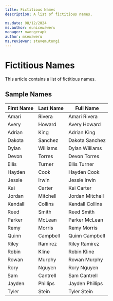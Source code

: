 ```yaml
---
title: Fictitious Names
description: A list of fictitious names.

ms.date: 08/12/2024
ms.author: eunicewaweru
manager: mwongerapk
author: msewaweru
ms.reviewer: stevemutungi
---
```


# Fictitious Names

This article contains a list of fictitious names.

## Sample Names

| First Name | Last Name | Full Name       |
|------------|-----------|-----------------|
| Amari      | Rivera    | Amari Rivera    |
| Avery      | Howard    | Avery Howard    |
| Adrian     | King      | Adrian King     |
| Dakota     | Sanchez   | Dakota Sanchez  |
| Dylan      | Williams  | Dylan Williams  |
| Devon      | Torres    | Devon Torres    |
| Ellis      | Turner    | Ellis Turner    |
| Hayden     | Cook      | Hayden Cook     |
| Jessie     | Irwin     | Jessie Irwin    |
| Kai        | Carter    | Kai Carter      |
| Jordan     | Mitchell  | Jordan Mitchell |
| Kendall    | Collins   | Kendall Collins |
| Reed       | Smith     | Reed Smith      |
| Parker     | McLean    | Parker McLean   |
| Remy       | Morris    | Remy Morris     |
| Quinn      | Campbell  | Quinn Campbell  |
| Riley      | Ramirez   | Riley Ramirez   |
| Robin      | Kline     | Robin Kline     |
| Rowan      | Murphy    | Rowan Murphy    |
| Rory       | Nguyen    | Rory Nguyen     |
| Sam        | Cantrell  | Sam Cantrell    |
| Jayden     | Phillips  | Jayden Phillips |
| Tyler      | Stein     | Tyler Stein     |
